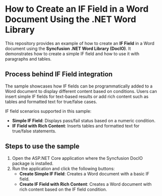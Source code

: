 # How to Create an IF Field in a Word Document Using the .NET Word Library

This repository provides an example of how to create an **IF Field** in a Word document using the **Syncfusion .NET Word Library (DocIO)**. It demonstrates how to create a simple IF field and how to use it with paragraphs and tables.

## Process behind IF Field integration

The sample showcases how IF fields can be programmatically added to a Word document to display different content based on conditions. Users can insert simple IF fields for text-based results or add rich content such as tables and formatted text for true/false cases.

IF field scenarios supported in this sample:
- **Simple IF Field**: Displays pass/fail status based on a numeric condition.
- **IF Field with Rich Content**: Inserts tables and formatted text for true/false statements.

## Steps to use the sample

1. Open the ASP.NET Core application where the Syncfusion DocIO package is installed.  
2. Run the application and click the following buttons:  
   - **Create Simple IF Field**: Creates a Word document with a basic IF field.  
   - **Create IF Field with Rich Content**: Creates a Word document with rich content based on the IF field condition.


